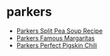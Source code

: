 # parkers

 * [Parkers Split Pea Soup Recipe](../index/p/parkers-split-pea-soup-recipe.json)
 * [Parkers Famous Margaritas](../index/p/parkers-famous-margaritas.json)
 * [Parkers Perfect Pigskin Chili](../index/p/parkers-perfect-pigskin-chili.json)
